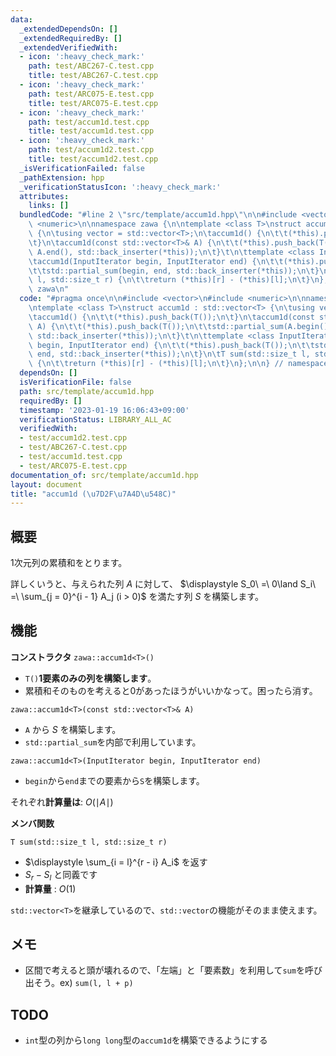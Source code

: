 ```yaml
---
data:
  _extendedDependsOn: []
  _extendedRequiredBy: []
  _extendedVerifiedWith:
  - icon: ':heavy_check_mark:'
    path: test/ABC267-C.test.cpp
    title: test/ABC267-C.test.cpp
  - icon: ':heavy_check_mark:'
    path: test/ARC075-E.test.cpp
    title: test/ARC075-E.test.cpp
  - icon: ':heavy_check_mark:'
    path: test/accum1d.test.cpp
    title: test/accum1d.test.cpp
  - icon: ':heavy_check_mark:'
    path: test/accum1d2.test.cpp
    title: test/accum1d2.test.cpp
  _isVerificationFailed: false
  _pathExtension: hpp
  _verificationStatusIcon: ':heavy_check_mark:'
  attributes:
    links: []
  bundledCode: "#line 2 \"src/template/accum1d.hpp\"\n\n#include <vector>\n#include\
    \ <numeric>\n\nnamespace zawa {\n\ntemplate <class T>\nstruct accum1d : std::vector<T>\
    \ {\n\tusing vector = std::vector<T>;\n\taccum1d() {\n\t\t(*this).push_back(T());\n\
    \t}\n\taccum1d(const std::vector<T>& A) {\n\t\t(*this).push_back(T());\n\t\tstd::partial_sum(A.begin(),\
    \ A.end(), std::back_inserter(*this));\n\t}\t\n\ttemplate <class InputIterator>\n\
    \taccum1d(InputIterator begin, InputIterator end) {\n\t\t(*this).push_back(T());\n\
    \t\tstd::partial_sum(begin, end, std::back_inserter(*this));\n\t}\n\tT sum(std::size_t\
    \ l, std::size_t r) {\n\t\treturn (*this)[r] - (*this)[l];\n\t}\n};\n\n} // namespace\
    \ zawa\n"
  code: "#pragma once\n\n#include <vector>\n#include <numeric>\n\nnamespace zawa {\n\
    \ntemplate <class T>\nstruct accum1d : std::vector<T> {\n\tusing vector = std::vector<T>;\n\
    \taccum1d() {\n\t\t(*this).push_back(T());\n\t}\n\taccum1d(const std::vector<T>&\
    \ A) {\n\t\t(*this).push_back(T());\n\t\tstd::partial_sum(A.begin(), A.end(),\
    \ std::back_inserter(*this));\n\t}\t\n\ttemplate <class InputIterator>\n\taccum1d(InputIterator\
    \ begin, InputIterator end) {\n\t\t(*this).push_back(T());\n\t\tstd::partial_sum(begin,\
    \ end, std::back_inserter(*this));\n\t}\n\tT sum(std::size_t l, std::size_t r)\
    \ {\n\t\treturn (*this)[r] - (*this)[l];\n\t}\n};\n\n} // namespace zawa\n"
  dependsOn: []
  isVerificationFile: false
  path: src/template/accum1d.hpp
  requiredBy: []
  timestamp: '2023-01-19 16:06:43+09:00'
  verificationStatus: LIBRARY_ALL_AC
  verifiedWith:
  - test/accum1d2.test.cpp
  - test/ABC267-C.test.cpp
  - test/accum1d.test.cpp
  - test/ARC075-E.test.cpp
documentation_of: src/template/accum1d.hpp
layout: document
title: "accum1d (\u7D2F\u7A4D\u548C)"
---
```


## 概要

1次元列の累積和をとります。

詳しくいうと、与えられた列 $A$ に対して、 $\displaystyle S_0\ =\ 0\land S_i\ =\ \sum_{j = 0}^{i - 1} A_j (i > 0)$ を満たす列 $S$ を構築します。

## 機能

**コンストラクタ**
`zawa::accum1d<T>()`
- `T()`**1要素のみの列を構築します**。
- 累積和そのものを考えると0があったほうがいいかなって。困ったら消す。

`zawa::accum1d<T>(const std::vector<T>& A)`
- `A` から $S$ を構築します。
- `std::partial_sum`を内部で利用しています。

`zawa::accum1d<T>(InputIterator begin, InputIterator end)`
- `begin`から`end`までの要素から`S`を構築します。

それぞれ**計算量は**: $O(\mid A\mid)$

**メンバ関数**

`T sum(std::size_t l, std::size_t r)`
- $\displaystyle \sum_{i = l}^{r - i} A_i$ を返す
- $S_r - S_l$ と同義です
- **計算量** : $O(1)$

`std::vector<T>`を継承しているので、`std::vector`の機能がそのまま使えます。

## メモ
- 区間で考えると頭が壊れるので、「左端」と「要素数」を利用して`sum`を呼び出そう。ex) `sum(l, l + p)`

## TODO

- `int`型の列から`long long`型の`accum1d`を構築できるようにする
